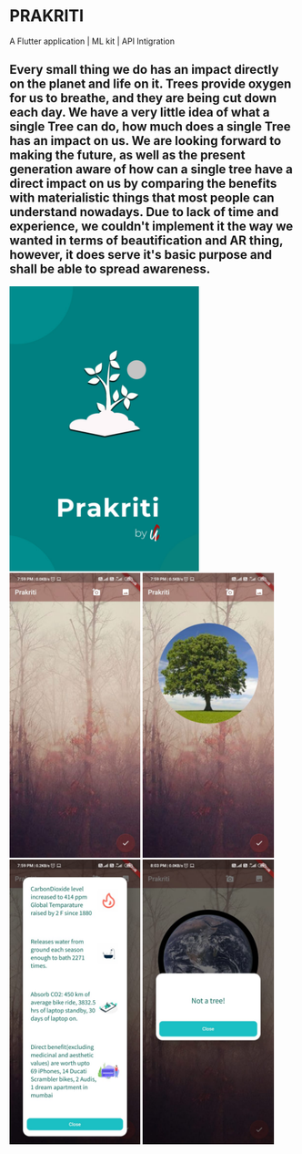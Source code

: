 # PRAKRITI
A Flutter application | ML kit | API Intigration
## Every small thing we do has an impact directly on the planet and life on it. Trees provide oxygen for us to breathe, and they are being cut down each day. We have a very little idea of what a single Tree can do, how much does a single Tree has an impact on us. We are looking forward to making the future, as well as the present generation aware of how can a single tree have a direct impact on us by comparing the benefits with materialistic things that most people can understand nowadays. Due to lack of time and experience, we couldn't implement it the way we wanted in terms of beautification and AR thing, however, it does serve it's basic purpose and shall be able to spread awareness.
<img src="images/backg.jpeg" height="500">
<img src="images/11.jpeg" height="500">
<img src="images/12.jpeg" height="500">
<img src="images/13.jpeg" height="500">
<img src="images/14.jpeg" height="500">
